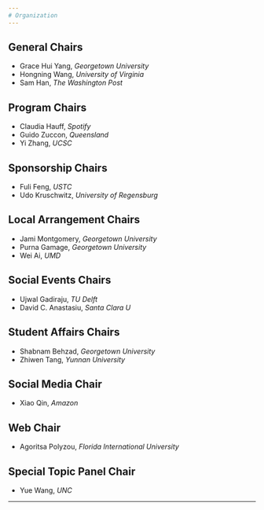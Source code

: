 ```yaml
---
# Organization
---
```


## General Chairs
- Grace Hui Yang, _Georgetown University_
- Hongning Wang, _University of Virginia_
- Sam Han, _The Washington Post_

## Program Chairs
- Claudia Hauff, _Spotify_
- Guido Zuccon, _Queensland_
- Yi Zhang, _UCSC_

## Sponsorship Chairs
- Fuli Feng, _USTC_
- Udo Kruschwitz, _University of Regensburg_

## Local Arrangement Chairs
- Jami Montgomery, _Georgetown University_
- Purna Gamage, _Georgetown University_
- Wei Ai, _UMD_

## Social Events Chairs
- Ujwal Gadiraju, _TU Delft_
- David C. Anastasiu, _Santa Clara U_

## Student Affairs Chairs
- Shabnam Behzad, _Georgetown University_
- Zhiwen Tang, _Yunnan University_

## Social Media Chair
- Xiao Qin, _Amazon_

## Web Chair
- Agoritsa Polyzou, _Florida International University_

## Special Topic Panel Chair
- Yue Wang, _UNC_

---
